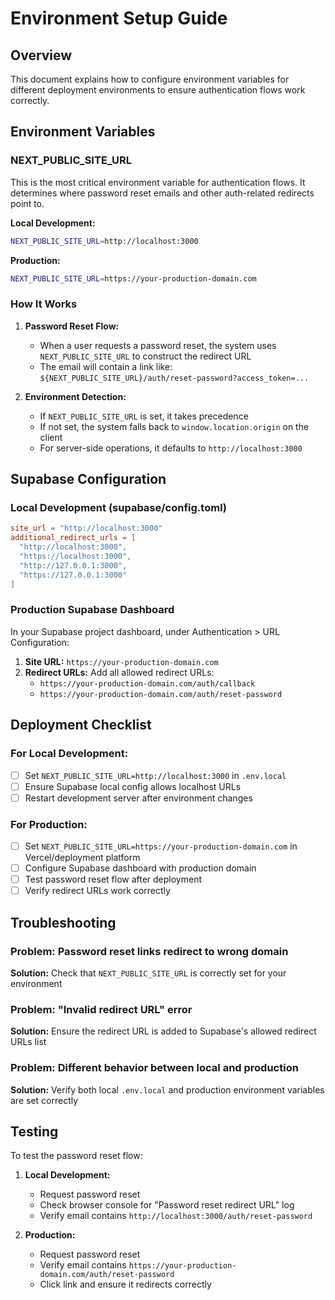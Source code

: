 # Environment Setup Guide

## Overview
This document explains how to configure environment variables for different deployment environments to ensure authentication flows work correctly.

## Environment Variables

### NEXT_PUBLIC_SITE_URL
This is the most critical environment variable for authentication flows. It determines where password reset emails and other auth-related redirects point to.

**Local Development:**
```bash
NEXT_PUBLIC_SITE_URL=http://localhost:3000
```

**Production:**
```bash
NEXT_PUBLIC_SITE_URL=https://your-production-domain.com
```

### How It Works

1. **Password Reset Flow:**
   - When a user requests a password reset, the system uses `NEXT_PUBLIC_SITE_URL` to construct the redirect URL
   - The email will contain a link like: `${NEXT_PUBLIC_SITE_URL}/auth/reset-password?access_token=...`

2. **Environment Detection:**
   - If `NEXT_PUBLIC_SITE_URL` is set, it takes precedence
   - If not set, the system falls back to `window.location.origin` on the client
   - For server-side operations, it defaults to `http://localhost:3000`

## Supabase Configuration

### Local Development (supabase/config.toml)
```toml
site_url = "http://localhost:3000"
additional_redirect_urls = [
  "http://localhost:3000",
  "https://localhost:3000", 
  "http://127.0.0.1:3000",
  "https://127.0.0.1:3000"
]
```

### Production Supabase Dashboard
In your Supabase project dashboard, under Authentication > URL Configuration:

1. **Site URL:** `https://your-production-domain.com`
2. **Redirect URLs:** Add all allowed redirect URLs:
   - `https://your-production-domain.com/auth/callback`
   - `https://your-production-domain.com/auth/reset-password`

## Deployment Checklist

### For Local Development:
- [ ] Set `NEXT_PUBLIC_SITE_URL=http://localhost:3000` in `.env.local`
- [ ] Ensure Supabase local config allows localhost URLs
- [ ] Restart development server after environment changes

### For Production:
- [ ] Set `NEXT_PUBLIC_SITE_URL=https://your-production-domain.com` in Vercel/deployment platform
- [ ] Configure Supabase dashboard with production domain
- [ ] Test password reset flow after deployment
- [ ] Verify redirect URLs work correctly

## Troubleshooting

### Problem: Password reset links redirect to wrong domain
**Solution:** Check that `NEXT_PUBLIC_SITE_URL` is correctly set for your environment

### Problem: "Invalid redirect URL" error
**Solution:** Ensure the redirect URL is added to Supabase's allowed redirect URLs list

### Problem: Different behavior between local and production
**Solution:** Verify both local `.env.local` and production environment variables are set correctly

## Testing

To test the password reset flow:

1. **Local Development:**
   - Request password reset
   - Check browser console for "Password reset redirect URL" log
   - Verify email contains `http://localhost:3000/auth/reset-password`

2. **Production:**
   - Request password reset
   - Verify email contains `https://your-production-domain.com/auth/reset-password`
   - Click link and ensure it redirects correctly